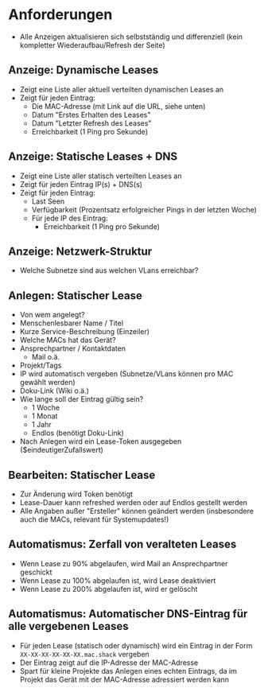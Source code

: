 # Anforderungen

- Alle Anzeigen aktualisieren sich selbstständig und differenziell (kein kompletter Wiederaufbau/Refresh der Seite)

## Anzeige: Dynamische Leases
- Zeigt eine Liste aller aktuell verteilten dynamischen Leases an
- Zeigt für jeden Eintrag:
  - Die MAC-Adresse (mit Link auf die URL, siehe unten)
  - Datum "Erstes Erhalten des Leases"
  - Datum "Letzter Refresh des Leases"
  - Erreichbarkeit (1 Ping pro Sekunde)

## Anzeige: Statische Leases + DNS
- Zeigt eine Liste aller statisch verteilten Leases an
- Zeigt für jeden Eintrag IP(s) + DNS(s)
- Zeigt für jeden Eintrag:
  - Last Seen
  - Verfügbarkeit (Prozentsatz erfolgreicher Pings in der letzten Woche)
  - Für jede IP des Eintrag:
    - Erreichbarkeit (1 Ping pro Sekunde)

## Anzeige: Netzwerk-Struktur
- Welche Subnetze sind aus welchen VLans erreichbar?

## Anlegen: Statischer Lease
- Von wem angelegt?
- Menschenlesbarer Name / Titel
- Kurze Service-Beschreibung (Einzeiler)
- Welche MACs hat das Gerät?
- Ansprechpartner / Kontaktdaten
  - Mail o.ä.
- Projekt/Tags
- IP wird automatisch vergeben (Subnetze/VLans können pro MAC gewählt werden)
- Doku-Link (Wiki o.ä.)
- Wie lange soll der Eintrag gültig sein?
  - 1 Woche
  - 1 Monat
  - 1 Jahr
  - Endlos (benötigt Doku-Link)
- Nach Anlegen wird ein Lease-Token ausgegeben ($eindeutigerZufallswert)

## Bearbeiten: Statischer Lease
- Zur Änderung wird Token benötigt
- Lease-Dauer kann refreshed werden oder auf Endlos gestellt werden
- Alle Angaben außer "Ersteller" können geändert werden (insbesondere auch die MACs, relevant für Systemupdates!)

## Automatismus: Zerfall von veralteten Leases
- Wenn Lease zu 90% abgelaufen, wird Mail an Ansprechpartner geschickt
- Wenn Lease zu 100% abgelaufen ist, wird Lease deaktiviert
- Wenn Lease zu 200% abgelaufen ist, wird er gelöscht

## Automatismus: Automatischer DNS-Eintrag für alle vergebenen Leases
- Für jeden Lease (statisch oder dynamisch) wird ein Eintrag in der Form `XX-XX-XX-XX-XX-XX.mac.shack` vergeben
- Der Eintrag zeigt auf die IP-Adresse der MAC-Adresse
- Spart für kleine Projekte das Anlegen eines echten Eintrags, da im Projekt das Gerät mit der MAC-Adresse adressiert werden kann